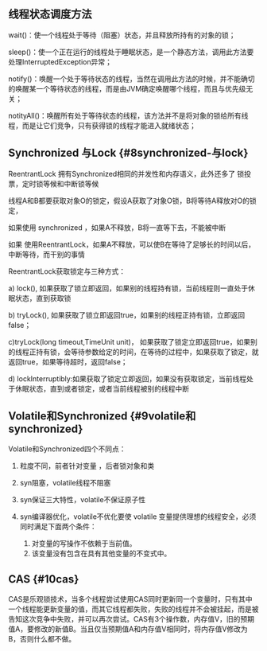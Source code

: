 ## 线程状态调度方法

wait\(\)：使一个线程处于等待（阻塞）状态，并且释放所持有的对象的锁；

sleep\(\)：使一个正在运行的线程处于睡眠状态，是一个静态方法，调用此方法要处理InterruptedException异常；

notify\(\)：唤醒一个处于等待状态的线程，当然在调用此方法的时候，并不能确切的唤醒某一个等待状态的线程，而是由JVM确定唤醒哪个线程，而且与优先级无关；

notityAll\(\)：唤醒所有处于等待状态的线程，该方法并不是将对象的锁给所有线程，而是让它们竞争，只有获得锁的线程才能进入就绪状态；

## Synchronized 与Lock {#8synchronized-与lock}

ReentrantLock 拥有Synchronized相同的并发性和内存语义，此外还多了 锁投票，定时锁等候和中断锁等候

线程A和B都要获取对象O的锁定，假设A获取了对象O锁，B将等待A释放对O的锁定，

如果使用 synchronized ，如果A不释放，B将一直等下去，不能被中断

如果 使用ReentrantLock，如果A不释放，可以使B在等待了足够长的时间以后，中断等待，而干别的事情

ReentrantLock获取锁定与三种方式：

a\) lock\(\), 如果获取了锁立即返回，如果别的线程持有锁，当前线程则一直处于休眠状态，直到获取锁

b\) tryLock\(\), 如果获取了锁立即返回true，如果别的线程正持有锁，立即返回false；

c\)tryLock\(long timeout,TimeUnit unit\)， 如果获取了锁定立即返回true，如果别的线程正持有锁，会等待参数给定的时间，在等待的过程中，如果获取了锁定，就返回true，如果等待超时，返回false；

d\) lockInterruptibly:如果获取了锁定立即返回，如果没有获取锁定，当前线程处于休眠状态，直到或者锁定，或者当前线程被别的线程中断

## Volatile和Synchronized {#9volatile和synchronized}

Volatile和Synchronized四个不同点：

1. 粒度不同，前者针对变量 ，后者锁对象和类

2. syn阻塞，volatile线程不阻塞

3. syn保证三大特性，volatile不保证原子性

4. syn编译器优化，volatile不优化要使 volatile 变量提供理想的线程安全，必须同时满足下面两个条件：

   1. 对变量的写操作不依赖于当前值。
   2. 该变量没有包含在具有其他变量的不变式中。

## CAS {#10cas}

CAS是乐观锁技术，当多个线程尝试使用CAS同时更新同一个变量时，只有其中一个线程能更新变量的值，而其它线程都失败，失败的线程并不会被挂起，而是被告知这次竞争中失败，并可以再次尝试。CAS有3个操作数，内存值V，旧的预期值A，要修改的新值B。当且仅当预期值A和内存值V相同时，将内存值V修改为B，否则什么都不做。



